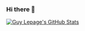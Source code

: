 ### Hi there 👋

[![Guy Lepage's GitHub Stats](https://github-readme-stats-guylepage3.vercel.app/api?username=guylepage3&show_icons=false&bg_color=ffffff&title_color=000000&icon_color=000000&text_color=000000&=true&count_private=true&include_all_commits=true&hide=contribs&custom_title=GitHub%20Stats&ring_color=000000&card_width=290)](https://github.com/guylepage3/github-readme-stats)
